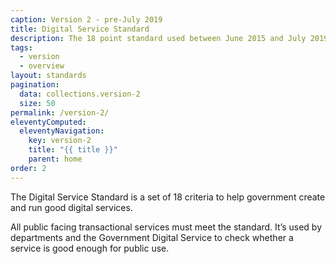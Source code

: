 ```yaml
---
caption: Version 2 - pre-July 2019
title: Digital Service Standard
description: The 18 point standard used between June 2015 and July 2019.
tags:
  - version
  - overview
layout: standards
pagination:
  data: collections.version-2
  size: 50
permalink: /version-2/
eleventyComputed:
  eleventyNavigation:
    key: version-2
    title: "{{ title }}"
    parent: home
order: 2
---
```


The Digital Service Standard is a set of 18 criteria to help government create and run good digital services.

All public facing transactional services must meet the standard. It’s used by departments and the Government Digital Service to check whether a service is good enough for public use.
